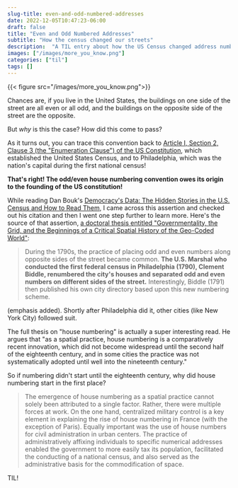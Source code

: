 ```yaml
---
slug-title: even-and-odd-numbered-addresses
date: 2022-12-05T10:47:23-06:00
draft: false
title: "Even and Odd Numbered Addresses"
subtitle: "How the census changed our streets"
description:  "A TIL entry about how the US Census changed address numbering"
images: ["/images/more_you_know.png"]
categories: ["til"]
tags: []
---
```


{{< figure src="/images/more_you_know.png">}}

Chances are, if you live in the United States, the buildings on one side of the street are all even or all odd, and the buildings on the opposite side of the street are the opposite.

But *why* is this the case? How did this come to pass?

As it turns out, you can trace this convention back to [Article I, Section 2, Clause 3 (the "Enumeration Clause") of the US Constitution](https://www.law.cornell.edu/constitution-conan/article-1/section-2/clause-3/enumeration-clause), which established the United States Census, and to Philadelphia, which was the nation's capital during the first national census!

**That's right! The odd/even house numbering convention owes its origin to the founding of the US constitution!**

<!--more-->

While reading Dan Bouk's [Democracy's Data: The Hidden Stories in the U.S. Census and How to Read Them](https://bookshop.org/p/books/democracy-s-data-the-hidden-stories-in-the-u-s-census-and-how-to-read-them-dan-bouk/18721705), I came across this assertion and checked out his citation and then I went one step further to learn more. Here's the source of that assertion, [a doctoral thesis entitled "Governmentality, the Grid, and the Beginnings of a Critical Spatial History of the Geo-Coded World"](https://www.academia.edu/281406/Governmentality_the_Grid_and_the_Beginnings_of_a_Critical_Spatial_History_of_the_Geo_Coded_World):

> During the 1790s, the practice of placing odd and even numbers along
opposite sides of the street became common. **The U.S. Marshal who conducted the
first federal census in Philadelphia (1790), Clement Biddle, renumbered the city's houses and separated odd and even numbers on different sides of the street.** Interestingly, Biddle (1791) then published his own city directory based upon this new numbering scheme.

(emphasis added). Shortly after Philadelphia did it, other cities (like New York City) followed suit.

The full thesis on "house numbering" is actually a super interesting read. He argues that "as a spatial practice, house numbering is a comparatively recent innovation, which did not become widespread until the second half of the eighteenth century, and in some cities the practice was not systematically adopted until well into the nineteenth century." 

So if numbering didn't start until the eighteenth century, why did house numbering start in the first place?

> The emergence of house numbering as a spatial practice cannot solely been attributed to a single factor. Rather, there were multiple forces at work. On the one hand, centralized military control is a key element in explaining the rise of house numbering in France (with the exception of Paris). Equally important was the use of house numbers for civil administration in urban centers. The practice of administratively affixing individuals to specific numerical addresses enabled the government to more easily tax its population, facilitated the conducting of a national census, and also served as the administrative basis for the commodification of space.

TIL!